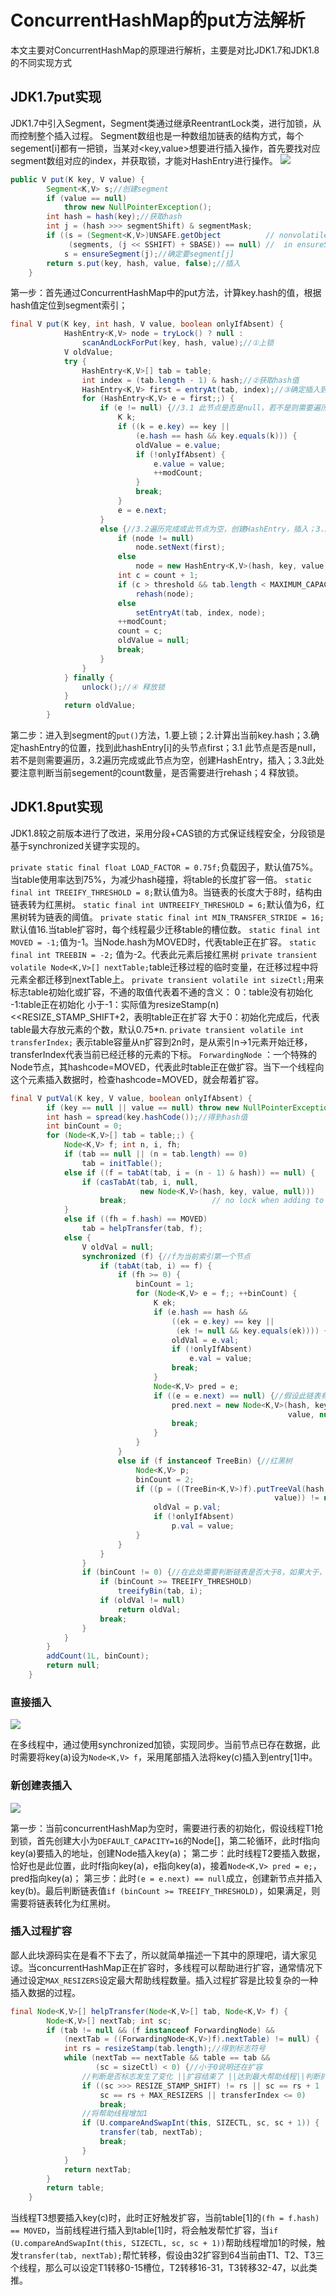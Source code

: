 # ConcurrentHashMap的put方法解析

本文主要对ConcurrentHashMap的原理进行解析，主要是对比JDK1.7和JDK1.8的不同实现方式

## JDK1.7put实现

JDK1.7中引入Segment，Segment类通过继承ReentrantLock类，进行加锁，从而控制整个插入过程。
Segment数组也是一种数组加链表的结构方式，每个segement[i]都有一把锁，当某对<key,value>想要进行插入操作，首先要找对应segment数组对应的index，并获取锁，才能对HashEntry进行操作。
![](E:\githubWork\JoneWangwz.github.io\image\20210313215706304.png)

```java
public V put(K key, V value) {
        Segment<K,V> s;//创建segment
        if (value == null)
            throw new NullPointerException();
        int hash = hash(key);//获取hash
        int j = (hash >>> segmentShift) & segmentMask;
        if ((s = (Segment<K,V>)UNSAFE.getObject          // nonvolatile; recheck
             (segments, (j << SSHIFT) + SBASE)) == null) //  in ensureSegment
            s = ensureSegment(j);//确定要segment[j]
        return s.put(key, hash, value, false);//插入
    }
```

第一步：首先通过ConcurrentHashMap中的put方法，计算key.hash的值，根据hash值定位到segment索引；

```java
final V put(K key, int hash, V value, boolean onlyIfAbsent) {
            HashEntry<K,V> node = tryLock() ? null :
                scanAndLockForPut(key, hash, value);//①上锁
            V oldValue;
            try {
                HashEntry<K,V>[] tab = table;
                int index = (tab.length - 1) & hash;//②获取hash值
                HashEntry<K,V> first = entryAt(tab, index);//③确定插入到HashEntry[index]的首节点first
                for (HashEntry<K,V> e = first;;) {
                    if (e != null) {//3.1 此节点是否是null，若不是则需要遍历
                        K k;
                        if ((k = e.key) == key ||
                            (e.hash == hash && key.equals(k))) {
                            oldValue = e.value;
                            if (!onlyIfAbsent) {
                                e.value = value;
                                ++modCount;
                            }
                            break;
                        }
                        e = e.next;
                    }
                    else {//3.2遍历完成或此节点为空，创建HashEntry，插入；3.3此处要注意判断当前segement的count数量，是否需要进行rehash。
                        if (node != null)
                            node.setNext(first);
                        else
                            node = new HashEntry<K,V>(hash, key, value, first);
                        int c = count + 1;
                        if (c > threshold && tab.length < MAXIMUM_CAPACITY)
                            rehash(node);
                        else
                            setEntryAt(tab, index, node);
                        ++modCount;
                        count = c;
                        oldValue = null;
                        break;
                    }
                }
            } finally {
                unlock();//④ 释放锁
            }
            return oldValue;
        }
```

第二步：进入到segment的`put()`方法，1.要上锁；2.计算出当前key.hash；3.确定hashEntry的位置，找到此hashEntry[i]的头节点first；3.1 此节点是否是null，若不是则需要遍历，3.2遍历完成或此节点为空，创建HashEntry，插入；3.3此处要注意判断当前segement的count数量，是否需要进行rehash；4 释放锁。

## JDK1.8put实现

JDK1.8较之前版本进行了改进，采用分段+CAS锁的方式保证线程安全，分段锁是基于synchronized关键字实现的。

`private static final float LOAD_FACTOR = 0.75f;`负载因子，默认值75%。当table使用率达到75%，为减少hash碰撞，将table的长度扩容一倍。
`static final int TREEIFY_THRESHOLD = 8;`默认值为8。当链表的长度大于8时，结构由链表转为红黑树。
`static final int UNTREEIFY_THRESHOLD = 6;`默认值为6，红黑树转为链表的阈值。
`private static final int MIN_TRANSFER_STRIDE = 16;`默认值16.当table扩容时，每个线程最少迁移table的槽位数。
`static final int MOVED = -1;`值为-1。当Node.hash为MOVED时，代表table正在扩容。
`static final int TREEBIN = -2;` 值为-2。代表此元素后接红黑树
`private transient volatile Node<K,V>[] nextTable;`table迁移过程的临时变量，在迁移过程中将元素全都迁移到nextTable上。
`private transient volatile int sizeCtl;`用来标志table初始化或扩容，不通的取值代表着不通的含义：
0：table没有初始化
-1:table正在初始化
小于-1：实际值为resizeStamp(n)<<RESIZE_STAMP_SHIFT+2，表明table正在扩容
大于0：初始化完成后，代表table最大存放元素的个数，默认0.75*n.
`private transient volatile int transferIndex;` 表示table容量从n扩容到2n时，是从索引n->1元素开始迁移， transferIndex代表当前已经迁移的元素的下标。
`ForwardingNode` ：一个特殊的Node节点，其hashcode=MOVED，代表此时table正在做扩容。当下一个线程向这个元素插入数据时，检查hashcode=MOVED，就会帮着扩容。

```java
final V putVal(K key, V value, boolean onlyIfAbsent) {
        if (key == null || value == null) throw new NullPointerException();
        int hash = spread(key.hashCode());//得到hash值
        int binCount = 0;
        for (Node<K,V>[] tab = table;;) {
            Node<K,V> f; int n, i, fh;
            if (tab == null || (n = tab.length) == 0)
                tab = initTable();
            else if ((f = tabAt(tab, i = (n - 1) & hash)) == null) {
                if (casTabAt(tab, i, null,
                             new Node<K,V>(hash, key, value, null)))
                    break;                   // no lock when adding to empty bin
            }
            else if ((fh = f.hash) == MOVED)
                tab = helpTransfer(tab, f);
            else {
                V oldVal = null;
                synchronized (f) {//f为当前索引第一个节点
                    if (tabAt(tab, i) == f) {
                        if (fh >= 0) {
                            binCount = 1;
                            for (Node<K,V> e = f;; ++binCount) {
                                K ek;
                                if (e.hash == hash &&
                                    ((ek = e.key) == key ||
                                     (ek != null && key.equals(ek)))) {//此处为值覆盖
                                    oldVal = e.val;
                                    if (!onlyIfAbsent)
                                        e.val = value;
                                    break;
                                }
                                Node<K,V> pred = e;
                                if ((e = e.next) == null) {//假设此链表有多个数据，会需要循环多次才能执行插入操作
                                    pred.next = new Node<K,V>(hash, key,
                                                              value, null);
                                    break;
                                }
                            }
                        }
                        else if (f instanceof TreeBin) {//红黑树
                            Node<K,V> p;
                            binCount = 2;
                            if ((p = ((TreeBin<K,V>)f).putTreeVal(hash, key,
                                                           value)) != null) {
                                oldVal = p.val;
                                if (!onlyIfAbsent)
                                    p.val = value;
                            }
                        }
                    }
                }
                if (binCount != 0) {//在此处需要判断链表是否大于8，如果大于，则直接转红黑树。
                    if (binCount >= TREEIFY_THRESHOLD)
                        treeifyBin(tab, i);
                    if (oldVal != null)
                        return oldVal;
                    break;
                }
            }
        }
        addCount(1L, binCount);
        return null;
    }
```



### 直接插入

![](E:\githubWork\JoneWangwz.github.io\image\20210313215748435.png)

在多线程中，通过使用synchronized加锁，实现同步。当前节点已存在数据，此时需要将key(a)设为`Node<K,V> f`，采用尾部插入法将key(c)插入到entry[1]中。

### 新创建表插入

![](E:\githubWork\JoneWangwz.github.io\image\20210313204638955.png)

第一步：当前concurrentHashMap为空时，需要进行表的初始化，假设线程T1抢到锁，首先创建大小为`DEFAULT_CAPACITY=16`的Node[]，第二轮循环，此时f指向key(a)要插入的地址，创建Node插入key(a)；
第二步：此时线程T2要插入数据，恰好也是此位置，此时f指向key(a)，e指向key(a)，接着`Node<K,V> pred = e;`，pred指向key(a)；
第三步：此时`(e = e.next) == null`成立，创建新节点并插入key(b)。最后判断链表值`if (binCount >= TREEIFY_THRESHOLD)`，如果满足，则需要将链表转化为红黑树。

### 插入过程扩容

鄙人此块源码实在是看不下去了，所以就简单描述一下其中的原理吧，请大家见谅。当concurrentHashMap正在扩容时，多线程可以帮助进行扩容，通常情况下通过设定`MAX_RESIZERS`设定最大帮助线程数量。插入过程扩容是比较复杂的一种插入数据的过程。

```java
final Node<K,V>[] helpTransfer(Node<K,V>[] tab, Node<K,V> f) {
        Node<K,V>[] nextTab; int sc;
        if (tab != null && (f instanceof ForwardingNode) &&
            (nextTab = ((ForwardingNode<K,V>)f).nextTable) != null) {
            int rs = resizeStamp(tab.length);//得到标志符号
            while (nextTab == nextTable && table == tab &&
                   (sc = sizeCtl) < 0) {//小于0说明还在扩容
                //判断是否标志发生了变化 ||扩容结束了 ||达到最大帮助线程||判断扩容转移下标是否在调整   
                if ((sc >>> RESIZE_STAMP_SHIFT) != rs || sc == rs + 1 ||
                    sc == rs + MAX_RESIZERS || transferIndex <= 0)
                    break;
                //将帮助线程增加1
                if (U.compareAndSwapInt(this, SIZECTL, sc, sc + 1)) {
                    transfer(tab, nextTab);
                    break;
                }
            }
            return nextTab;
        }
        return table;
    }
```

当线程T3想要插入key(c)时，此时正好触发扩容，当前table[1]的`(fh = f.hash) == MOVED`，当前线程进行插入到table[1]时，将会触发帮忙扩容，当`if (U.compareAndSwapInt(this, SIZECTL, sc, sc + 1))`帮助线程增加1的时候，触发`transfer(tab, nextTab);`帮忙转移，假设由32扩容到64当前由T1、T2、T3三个线程，那么可以设定T1转移0-15槽位，T2转移16-31，T3转移32-47，以此类推。
